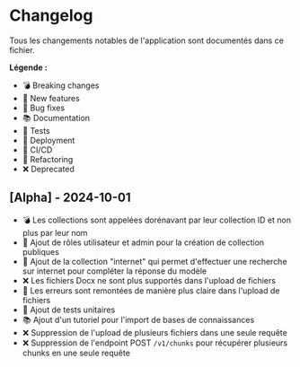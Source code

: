# Changelog

Tous les changements notables de l'application sont documentés dans ce fichier.

**Légende :**
- 💣 Breaking changes
- 🎉 New features
- 🐛 Bug fixes
- 📚 Documentation
- 🧪 Tests
- 🚀 Deployment
- 🤖 CI/CD
- 🔄 Refactoring
- ❌ Deprecated

## [Alpha] - 2024-10-01

- 💣 Les collections sont appelées dorénavant par leur collection ID et non plus par leur nom
- 🎉 Ajout de rôles utilisateur et admin pour la création de collection publiques
- 🎉 Ajout de la collection "internet" qui permet d'effectuer une recherche sur internet pour compléter la réponse du modèle
- ❌ Les fichiers Docx ne sont plus supportés dans l'upload de fichiers
- 🐛 Les erreurs sont remontées de manière plus claire dans l'upload de fichiers
- 🧪 Ajout de tests unitaires
- 📚 Ajout d'un tutoriel pour l'import de bases de connaissances
- ❌ Suppression de l'upload de plusieurs fichiers dans une seule requête
- ❌ Suppression de l'endpoint POST `/v1/chunks` pour récupérer plusieurs chunks en une seule requête

